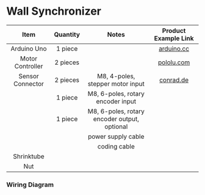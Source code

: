 # Wall Synchronizer
| Item | Quantity | Notes | Product Example Link |
| :---: | :---: | :---: | :---: |
| Arduino Uno | 1 piece |  | [arduino.cc](https://store-usa.arduino.cc/products/uno-r4-minima) |
| Motor Controller | 2 pieces |  | [pololu.com](https://www.pololu.com/product/3132) |
| Sensor Connector | 2 pieces | M8, 4-poles, stepper motor input | [conrad.de](https://www.conrad.de/de/p/conec-42-01001-sensor-aktor-einbausteckverbinder-m8-buchse-einbau-polzahl-4-1-st-714987.html) |
|  | 1 piece | M8, 6-poles, rotary encoder input |  |
|  | 1 piece | M8, 6-poles, rotary encoder output, optional |  |
|  |  | power supply cable |  |
|  |  | coding cable |  |
| Shrinktube |  |  |  |
| Nut |  |  |  |

### Wiring Diagram
